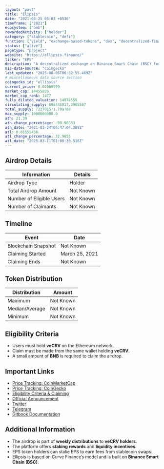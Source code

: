 ```yaml
---
layout: "post"
title: "Elipsis"
date: "2021-03-25 05:03 +0530"
timeframe: ["2021"]
ecosystem: ["bnb"]
rewardedActivity: ["holder"]
category: ["stablecoin", "defi"]
function: ["yield", "exchange-based-tokens", "dex", "decentralized-finance"]
status: ["alive"]
pagetype: "project"
website: "https://ellipsis.finance/"
ticker: "EPS"
description: "A decentralized exchange on Binance Smart Chain (BSC) focused on stablecoin swaps and liquidity pools."
mis-data-source: "coingecko"
last_updated: "2025-08-05T06:32:55.469Z"
# miscellaneous data source section
coingecko_id: "ellipsis"
current_price: 0.02069599
market_cap: 14455836
market_cap_rank: 1477
fully_diluted_valuation: 14978559
circulating_supply: 698445817.3905587
total_supply: 723701571.799789
max_supply: 1000000000.0
ath: 21.39
ath_change_percentage: -99.90333
ath_date: "2021-03-24T06:47:04.289Z"
atl: 0.01555436
atl_change_percentage: 32.9655
atl_date: "2025-03-11T01:00:30.516Z"
---
```


## Airdrop Details

| Information              | Details     |
| ------------------------ | ----------- |
| Airdrop Type             | Holder |
| Total Airdrop Amount     | Not Known   |
| Number of Eligible Users | Not Known   |
| Number of Claimants      | Not Known   |

## Timeline

| Event               | Date           |
| ------------------- | -------------- |
| Blockchain Snapshot | Not Known      |
| Claiming Started    | March 25, 2021 |
| Claiming Ends       | Not Known      |

## Token Distribution

| Distribution   | Amount    |
| -------------- | --------- |
| Maximum        | Not Known |
| Median/Average | Not Known |
| Minimum        | Not Known |

## Eligibility Criteria

- Users must hold **veCRV** on the Ethereum network.
- Claim must be made from the same wallet holding **veCRV**.
- A small amount of **BNB** is required to claim the airdrop.

## Important Links

- [Price Tracking: CoinMarketCap](https://coinmarketcap.com/currencies/ellipsis/)
- [Price Tracking: CoinGecko](https://www.coingecko.com/en/coins/ellipsis)
- [Eligibility Criteria & Claiming](https://ellipsis.finance/claim)
- [Official Announcement](https://ellipsisfinance.medium.com/ellipsis-roadmap-2021-and-first-airdrop-c4e1d332d557)
- [Twitter](https://twitter.com/ellipsisfi)
- [Telegram](https://t.me/ellipsisfinance)
- [Gitbook Documentation](https://docs.ellipsis.finance)

## Additional Information

- The airdrop is part of **weekly distributions** to **veCRV holders**.
- The platform offers **staking rewards** and **liquidity incentives**.
- EPS token holders can stake EPS to earn fees from stablecoin swaps.
- Ellipsis is based on Curve Finance’s model and is built on **Binance Smart Chain (BSC)**.